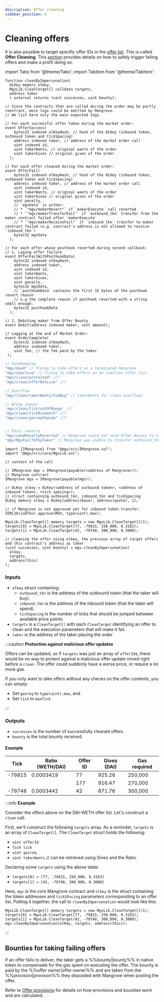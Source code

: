 ```yaml
---
description: Offer cleaning
sidebar_position: 6
---
```


# Cleaning offers

It is also possible to target specific offer IDs in the [offer list](./offer-list.md). This is called **Offer Cleaning**. This [section](../../../keeper-bots/guides/use-mgvcleaner-to-clean-offers.md) provides details on how to safely trigger failing offers and make a profit doing so.


import Tabs from '@theme/Tabs';
import TabItem from '@theme/TabItem';

<Tabs>
  <TabItem value="signature" label="Signature" default>

```solidity
function cleanByImpersonation(
  OLKey memory olKey, 
  MgvLib.CleanTarget[] calldata targets, 
  address taker
  ) external returns (uint successes, uint bounty);
```

</TabItem>
  <TabItem value="events" label="Events">

```solidity
// Since the contracts that are called during the order may be partly reentrant, more logs could be emitted by Mangrove.
// We list here only the main expected logs.

// For each successful offer taken during the market order:
event OfferSuccess(
    bytes32 indexed olKeyHash, // hash of the OLKey (inbound token, outbound token and tickSpacing)
    address indexed taker, // address of the market order call
    uint indexed id,
    uint takerWants, // original wants of the order
    uint takerGives // original gives of the order
  );
  
// For each offer cleaned during the market order:
event OfferFail(
    bytes32 indexed olKeyHash, // hash of the OLKey (inbound token, outbound token and tickSpacing)
    address indexed taker, // address of the market order call
    uint indexed id,
    uint takerWants, // original wants of the order
    uint takerGives // original gives of the order
    uint penalty,
    // `mgvData` is either:
    // * `"mgv/makerRevert"` if `makerExecute` call reverted
    // * `"mgv/makerTransferFail"` if `outbound_tkn` transfer from the maker contract failed after `makerExecute`
    // * `"mgv/makerReceiveFail"` if `inbound_tkn` transfer to maker contract failed (e.g. contract's address is not allowed to receive `inbound_tkn`) 
    bytes32 mgvData
  );
  
// For each offer whose posthook reverted during second callback:
// 1. Loging offer failure
event OfferFailWithPosthookData(
    bytes32 indexed olKeyHash,
    address indexed taker,
    uint indexed id,
    uint takerWants,
    uint takerGives,
    uint penalty,
    bytes32 mgvData,
    // `posthookData` contains the first 32 bytes of the posthook revert reason
    // e.g the complete reason if posthook reverted with a string small enough.
    bytes32 posthookData
  );
  
// 2. Debiting maker from Offer Bounty
event Debit(address indexed maker, uint amount);

// Logging at the end of Market Order:
event OrderComplete(
    bytes32 indexed olKeyHash,
    address indexed taker,
    uint fee, // the fee paid by the taker
 );
```

</TabItem>
<TabItem value="revert" label="Revert strings">

```javascript
// Gatekeeping
"mgv/dead" // Trying to take offers on a terminated Mangrove
"mgv/inactive" // Trying to take offers on an inactive offer list
"mgv/clean/protected" //?
"mgv/clean/offerNotLive" //?

// Overflow
"mgv/clean/takerWants/tooBig" // takerWants for clean overflows

// Wrong inputs
'mgv/clean/tick/outOfRange' //?
"mgv/clean/tickMismatch" //?
"mgv/clean/gasreqTooLow" //?


// Panic reverts
"mgv/sendPenaltyReverted" // Mangrove could not send Offer Bounty to taker
"mgv/MgvFailToPayTaker" // Mangrove was unable to transfer outbound_tkn to taker (Taker blacklisted?)
```

</TabItem>

<TabItem value="solidity" label="Solidity">

```solidity
import {IMangrove} from "@mgv/src/IMangrove.sol";
import "@mgv/src/core/MgvLib.sol";

// context of the call

// IMangrove mgv = IMangrove(payable(<address of Mangrove>));
// Mangrove contract
IMangrove mgv = IMangrove(payable(mgv));

// OLKey olkey = OLKey(<address of outbound token>, <address of inbound token>, <tick spacing>);
// struct containing outbound_tkn, inbound_tkn and tickSpacing
OLKey memory olkey = OLKey(address(base), address(quote), 1);

// if Mangrove is not approved yet for inbound token transfer.
IERC20(inbTkn).approve(MGV, type(uint).max);

MgvLib.CleanTarget[] memory targets = new MgvLib.CleanTarget[](1);
targets[0] = MgvLib.CleanTarget(77, -79815, 250_000, 0.3163);
targets[1] = MgvLib.CleanTarget(42, -79748, 300_000, 0.3000);

// cleaning the offer using olkey, the previous array of target offers and this contract's address as taker
(uint successes, uint bounty) = mgv.cleanByImpersonation(
  olkey, 
  targets,
  address(this)
);
```

</TabItem>

<!-- ethers.js removed for now
<TabItem value="ethersjs" label="ethers.js">

```javascript
// context
<strong>// outTkn: address of outbound token ERC20
</strong>// inbTkn: address of inbound token ERC20
// ERC20_abi: ERC20 abi
// MGV_address: address of Mangrove
// MGV_abi: Mangrove contract's abi
// signer: transaction signer 

// loading ether.js contracts
const Mangrove = new ethers.Contract(
    MGV_address, 
    MGV_abi, 
    ethers.provider
    );

const InboundTkn = new ethers.Contract(
    inbTkn, 
    ERC20_abi, 
    ethers.provider
    );
    
const OutboundTkn = new ethers.Contract(
    outTkn, 
    ERC20_abi, 
    ethers.provider
    );
    
// if Mangrove is not approved yet for inbound token transfer.
await InboundTkn.connect(signer).approve(MGV_address, ethers.constant.MaxUint256);

// preparing snipes data
const outDecimals = await OutboundTkn.decimals();
const inbDecimals = await InboundTkn.decimals();

const snipe1 = [ // first snipe spec
         offer1, //offer id
         ethers.parseUnits("1.5",outDecimals), //takerWants from offer1
         ethers.parseUnits("2.0",inbDecimals), //takerGives to offer1
         100000 // 100,000 gas units to execute
     ];
const snipe2 = [ // second snipe spec
         offer2, //offer id
         ethers.parseUnits("1.5",outDecimals), //takerWants from offer1
         ethers.parseUnits("2.2",inbDecimals), //takerGives to offer1
         50000
     ];
     
// triggering snipes
await Mangrove.connect(signer).snipes(
    outTkn,
    inbTkn,
    [snipe1, snipe2],
    true // fillwants
    );
```

  </TabItem> -->
</Tabs>


### Inputs

* `olkey` struct containing:
  * `outbound_tkn` is the address of the outbound token (that the taker will buy).
  * `inbound_tkn` is the address of the inbound token (that the taker will spend).
  * `tickSpacing` is the number of ticks that should be jumped between available price points.
* `targets` is a `CleanTarget[]` with each `CleanTarget` identifying an offer to clean and the execution parameters that will make it fail.
* `taker` is the address of the taker placing the order

:::caution **Protection against malicious offer updates**

Offers can be updated, so if `targets` was just an array of `offerId`s, there would be no way to protect against a malicious offer update mined right before a `clean`. The offer could suddenly have a worse price, or require a lot more gas.

If you only want to take offers without any checks on the offer contents, you can simply:

* Set `gasreq` to `type(uint).max`, and
* Set `tick` to `maxTick`.

:::

### Outputs

* `successes` is the number of successfully cleaned offers.
* `bounty` is the total bounty received.

#### Example

| Tick    | Ratio (WETH/DAI) | Offer ID | Gives (DAI)  | Gas required |
| ------- | ---------------- | -------- |------------- | ------------ |
| -79815  | 0.0003419        | 77       | 925.26       | 250,000      |
|         |                  | 177      | 916.47       | 270,000      |
| -79748  | 0.0003442        | 42       | 871.76       | 300,000      |

:::info **Example**

Consider the offers above on the DAI-WETH offer list. Let's construct a `clean` call. 

First, we'll construct the following `targets` array. As a reminder, `targets` is an array of `CleanTarget[]`. The `CleanTarget` struct holds the following:
  * `uint offerId`
  * `Tick tick`
  * `uint gasreq`
  * `uint takerWants` // can be retrieved using Gives and the Ratio.

Declaring some `targets` using the above table:
* `targets[0] = [77, -79815, 250_000, 0.3163]`
* `targets[1] = [42, -79748, 300_000, 0.3000]`

Here, `mgv` is the core Mangrove contract and `olkey` is the struct containing the token addresses and `tickSPacing` parameters corresponding to an offer list. Putting it together, the call to `cleanByImpersonation` would look like this:

```
MgvLib.CleanTarget[] memory targets = new MgvLib.CleanTarget[](1);
targets[0] = MgvLib.CleanTarget(77, -79815, 250_000, 0.3163);
targets[1] = MgvLib.CleanTarget(42, -79748, 300,000, 0.3000);
mgv.cleanByImpersonation(olKey, targets, address(this));
```
:::


## Bounties for taking failing offers
If an offer fails to deliver, the taker gets a %%bounty|bounty%% in native token to compensate for the gas spent on executing the offer. The bounty is paid by the %%offer owner|offer-owner%% and are taken from the %%provision|provision%% they deposited with Mangrove when posting the offer. 

Refer to [Offer provisions](./reactive-offer/offer-provision.md) for details on how provisions and bounties work and are calculated.
